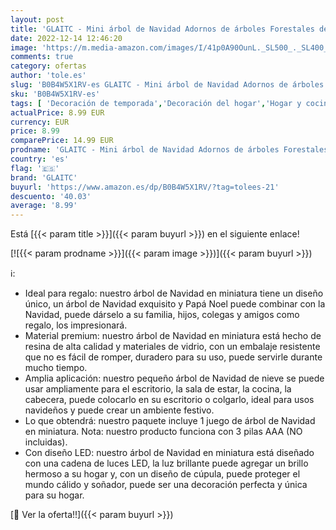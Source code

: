 ```yaml
---
layout: post
title: 'GLAITC - Mini árbol de Navidad Adornos de árboles Forestales de Nieve Artificial Árboles de Mesa Mini Adornos de Navidad en Cúpula Árbol de Navidad con Luces Decoración de Papá Noel Adorno de Fiesta de Navidad'
date: 2022-12-14 12:46:20
image: 'https://m.media-amazon.com/images/I/41p0A90OunL._SL500_._SL400_.jpg'
comments: true
category: ofertas
author: 'tole.es'
slug: 'B0B4W5X1RV-es GLAITC - Mini árbol de Navidad Adornos de árboles...'
sku: 'B0B4W5X1RV-es'
tags: [ 'Decoración de temporada','Decoración del hogar','Hogar y cocina','glaitc','navidad','Árboles de navidad','🇪🇸', ]
actualPrice: 8.99 EUR
currency: EUR
price: 8.99
comparePrice: 14.99 EUR
prodname: 'GLAITC - Mini árbol de Navidad Adornos de árboles Forestales de Nieve Artificial Árboles de Mesa Mini Adornos de Navidad en Cúpula Árbol de Navidad con Luces Decoración de Papá Noel Adorno de Fiesta de Navidad'
country: 'es'
flag: '🇪🇸'
brand: 'GLAITC'
buyurl: 'https://www.amazon.es/dp/B0B4W5X1RV/?tag=tolees-21'
descuento: '40.03'
average: '8.99'
---
```


Está [{{< param title >}}]({{< param buyurl >}}) en el siguiente enlace!

[![{{< param prodname >}}]({{< param image >}})]({{< param buyurl >}})

ℹ️:

- Ideal para regalo: nuestro árbol de Navidad en miniatura tiene un diseño único, un árbol de Navidad exquisito y Papá Noel puede combinar con la Navidad, puede dárselo a su familia, hijos, colegas y amigos como regalo, los impresionará.
- Material premium: nuestro árbol de Navidad en miniatura está hecho de resina de alta calidad y materiales de vidrio, con un embalaje resistente que no es fácil de romper, duradero para su uso, puede servirle durante mucho tiempo.
- Amplia aplicación: nuestro pequeño árbol de Navidad de nieve se puede usar ampliamente para el escritorio, la sala de estar, la cocina, la cabecera, puede colocarlo en su escritorio o colgarlo, ideal para usos navideños y puede crear un ambiente festivo.
- Lo que obtendrá: nuestro paquete incluye 1 juego de árbol de Navidad en miniatura. Nota: nuestro producto funciona con 3 pilas AAA (NO incluidas).
- Con diseño LED: nuestro árbol de Navidad en miniatura está diseñado con una cadena de luces LED, la luz brillante puede agregar un brillo hermoso a su hogar y, con un diseño de cúpula, puede proteger el mundo cálido y soñador, puede ser una decoración perfecta y única para su hogar.

[🛒 Ver la oferta!!]({{< param buyurl >}})
